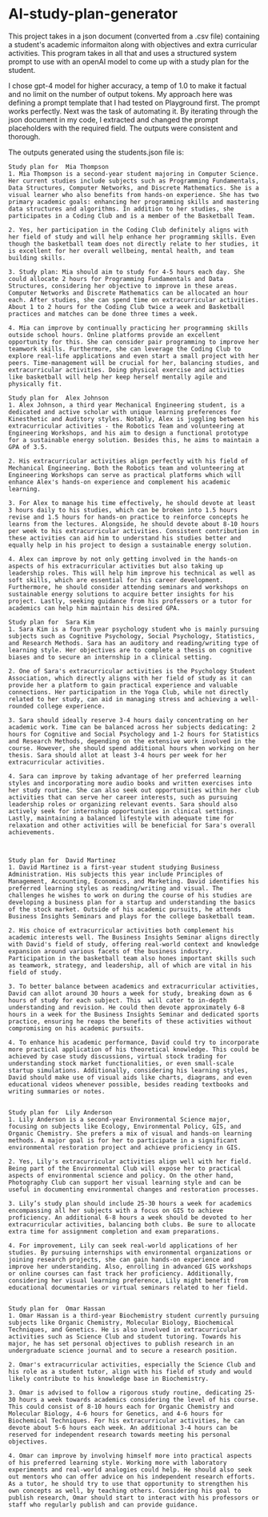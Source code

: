 # AI-study-plan-generator

This project takes in a json document (converted from a .csv file) containing a student's academic informaiton along with objectives and extra curricular activities. This program takes in all that and uses a structured system prompt to use with an openAI model to come up with a study plan for the student.

I chose gpt-4 model for higher accuracy, a temp of 1.0 to make it factual and no limit on the number of output tokens. My approach here was defining a prompt template that I had tested on Playground first. The prompt works perfectly. Next was the task of automating it. By iterating through the json document in my code, I extracted and changed the prompt placeholders with the required field. The outputs were consistent and thorough. 


The outputs generated using the students.json file is:


    Study plan for  Mia Thompson
    1. Mia Thompson is a second-year student majoring in Computer Science. Her current studies include subjects such as Programming Fundamentals, Data Structures, Computer Networks, and Discrete Mathematics. She is a visual learner who also benefits from hands-on experience. She has two primary academic goals: enhancing her programming skills and mastering data structures and algorithms. In addition to her studies, she participates in a Coding Club and is a member of the Basketball Team.

    2. Yes, her participation in the Coding Club definitely aligns with her field of study and will help enhance her programming skills. Even though the basketball team does not directly relate to her studies, it is excellent for her overall wellbeing, mental health, and team building skills.

    3. Study plan: Mia should aim to study for 4-5 hours each day. She could allocate 2 hours for Programming Fundamentals and Data Structures, considering her objective to improve in these areas. Computer Networks and Discrete Mathematics can be allocated an hour each. After studies, she can spend time on extracurricular activities. About 1 to 2 hours for the Coding Club twice a week and Basketball practices and matches can be done three times a week.

    4. Mia can improve by continually practicing her programming skills outside school hours. Online platforms provide an excellent opportunity for this. She can consider pair programming to improve her teamwork skills. Furthermore, she can leverage the Coding Club to explore real-life applications and even start a small project with her peers. Time-management will be crucial for her, balancing studies, and extracurricular activities. Doing physical exercise and activities like basketball will help her keep herself mentally agile and physically fit.

    Study plan for  Alex Johnson
    1. Alex Johnson, a third year Mechanical Engineering student, is a dedicated and active scholar with unique learning preferences for Kinesthetic and Auditory styles. Notably, Alex is juggling between his extracurricular activities - the Robotics Team and volunteering at Engineering Workshops, and his aim to design a functional prototype for a sustainable energy solution. Besides this, he aims to maintain a GPA of 3.5.

    2. His extracurricular activities align perfectly with his field of Mechanical Engineering. Both the Robotics team and volunteering at Engineering Workshops can serve as practical platforms which will enhance Alex's hands-on experience and complement his academic learning. 

    3. For Alex to manage his time effectively, he should devote at least 3 hours daily to his studies, which can be broken into 1.5 hours revise and 1.5 hours for hands-on practice to reinforce concepts he learns from the lectures. Alongside, he should devote about 8-10 hours per week to his extracurricular activities. Consistent contribution in these activities can aid him to understand his studies better and equally help in his project to design a sustainable energy solution.

    4. Alex can improve by not only getting involved in the hands-on aspects of his extracurricular activities but also taking up leadership roles. This will help him improve his technical as well as soft skills, which are essential for his career development. Furthermore, he should consider attending seminars and workshops on sustainable energy solutions to acquire better insights for his project. Lastly, seeking guidance from his professors or a tutor for academics can help him maintain his desired GPA.

    Study plan for  Sara Kim
    1. Sara Kim is a fourth year psychology student who is mainly pursuing subjects such as Cognitive Psychology, Social Psychology, Statistics, and Research Methods. Sara has an auditory and reading/writing type of learning style. Her objectives are to complete a thesis on cognitive biases and to secure an internship in a clinical setting.

    2. One of Sara's extracurricular activities is the Psychology Student Association, which directly aligns with her field of study as it can provide her a platform to gain practical experience and valuable connections. Her participation in the Yoga Club, while not directly related to her study, can aid in managing stress and achieving a well-rounded college experience.

    3. Sara should ideally reserve 3-4 hours daily concentrating on her academic work. Time can be balanced across her subjects dedicating: 2 hours for Cognitive and Social Psychology and 1-2 hours for Statistics and Research Methods, depending on the extensive work involved in the course. However, she should spend additional hours when working on her thesis. Sara should allot at least 3-4 hours per week for her extracurricular activities.

    4. Sara can improve by taking advantage of her preferred learning styles and incorporating more audio books and written exercises into her study routine. She can also seek out opportunities within her club activities that can serve her career interests, such as pursuing leadership roles or organizing relevant events. Sara should also actively seek for internship opportunities in clinical settings. Lastly, maintaining a balanced lifestyle with adequate time for relaxation and other activities will be beneficial for Sara's overall achievements.



    Study plan for  David Martinez
    1. David Martinez is a first-year student studying Business Administration. His subjects this year include Principles of Management, Accounting, Economics, and Marketing. David identifies his preferred learning styles as reading/writing and visual. The challenges he wishes to work on during the course of his studies are developing a business plan for a startup and understanding the basics of the stock market. Outside of his academic pursuits, he attends Business Insights Seminars and plays for the college basketball team.

    2. His choice of extracurricular activities both complement his academic interests well. The Business Insights Seminar aligns directly with David's field of study, offering real-world context and knowledge expansion around various facets of the business industry. Participation in the basketball team also hones important skills such as teamwork, strategy, and leadership, all of which are vital in his field of study.

    3. To better balance between academics and extracurricular activities, David can allot around 30 hours a week for study, breaking down as 6 hours of study for each subject. This  will cater to in-depth understanding and revision. He could then devote approximately 6-8 hours in a week for the Business Insights Seminar and dedicated sports practice, ensuring he reaps the benefits of these activities without compromising on his academic pursuits.

    4. To enhance his academic performance, David could try to incorporate more practical application of his theoretical knowledge. This could be achieved by case study discussions, virtual stock trading for understanding stock market functionalities, or even small-scale startup simulations. Additionally, considering his learning styles, David should make use of visual aids like charts, diagrams, and even educational videos whenever possible, besides reading textbooks and writing summaries or notes.


    Study plan for  Lily Anderson
    1. Lily Anderson is a second-year Environmental Science major, focusing on subjects like Ecology, Environmental Policy, GIS, and Organic Chemistry. She prefers a mix of visual and hands-on learning methods. A major goal is for her to participate in a significant environmental restoration project and achieve proficiency in GIS.

    2. Yes, Lily's extracurricular activities align well with her field. Being part of the Environmental Club will expose her to practical aspects of environmental science and policy. On the other hand, Photography Club can support her visual learning style and can be useful in documenting environmental changes and restoration processes.

    3. Lily’s study plan should include 25-30 hours a week for academics encompassing all her subjects with a focus on GIS to achieve proficiency. An additional 6-8 hours a week should be devoted to her extracurricular activities, balancing both clubs. Be sure to allocate extra time for assignment completion and exam preparations.

    4. For improvement, Lily can seek real-world applications of her studies. By pursuing internships with environmental organizations or joining research projects, she can gain hands-on experience and improve her understanding. Also, enrolling in advanced GIS workshops or online courses can fast track her proficiency. Additionally, considering her visual learning preference, Lily might benefit from educational documentaries or virtual seminars related to her field.


    Study plan for  Omar Hassan
    1. Omar Hassan is a third-year Biochemistry student currently pursuing subjects like Organic Chemistry, Molecular Biology, Biochemical Techniques, and Genetics. He is also involved in extracurricular activities such as Science Club and student tutoring. Towards his major, he has set personal objectives to publish research in an undergraduate science journal and to secure a research position.

    2. Omar's extracurricular activities, especially the Science Club and his role as a student tutor, align with his field of study and would likely contribute to his knowledge base in Biochemistry.

    3. Omar is advised to follow a rigorous study routine, dedicating 25-30 hours a week towards academics considering the level of his course. This could consist of 8-10 hours each for Organic Chemistry and Molecular Biology, 4-6 hours for Genetics, and 4-6 hours for Biochemical Techniques. For his extracurricular activities, he can devote about 5-6 hours each week. An additional 3-4 hours can be reserved for independent research towards meeting his personal objectives.

    4. Omar can improve by involving himself more into practical aspects of his preferred learning style. Working more with laboratory experiments and real-world analogies could help. He should also seek out mentors who can offer advice on his independent research efforts. As a tutor, he should try to use that opportunity to strengthen his own concepts as well, by teaching others. Considering his goal to publish research, Omar should start to interact with his professors or staff who regularly publish and can provide guidance.
